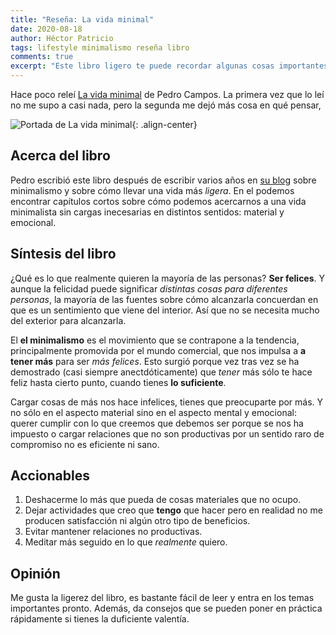 ```yaml
---
title: "Reseña: La vida minimal"
date: 2020-08-18
author: Héctor Patricio
tags: lifestyle minimalismo reseña libro
comments: true
excerpt: "Este libro ligero te puede recordar algunas cosas importantes de la vida y te da algunos consejos prácticos sobre cómo lograrlo."
---
```


Hace poco releí [La vida minimal](https://www.amazon.com.mx/vida-minimal-Pedro-Campos/dp/6073167326) de Pedro Campos. La primera vez que lo leí no me supo a casi nada, pero la segunda me dejó más cosa en qué pensar,

![Portada de La vida minimal](https://lavidaminimal.files.wordpress.com/2019/11/libro-la-vida-minimal-pedro-campos.jpg?w=2240&h=1260&crop=1){: .align-center}


## Acerca del libro

Pedro escribió este libro después de escribir varios años en [su blog](https://lavidaminimal.com/) sobre minimalismo y sobre cómo llevar una vida más _ligera_. En el podemos encontrar capítulos cortos sobre cómo podemos acercarnos a una vida minimalista sin cargas inecesarias en distintos sentidos: material y emocional.

## Síntesis del libro

¿Qué es lo que realmente quieren la mayoría de las personas? **Ser felices**. Y aunque la felicidad puede significar _distintas cosas para diferentes personas_, la mayoría de las fuentes sobre cómo alcanzarla concuerdan en que es un sentimiento que viene del interior. Así que no se necesita mucho del exterior para alcanzarla.

El **el minimalismo** es el movimiento que se contrapone a la tendencia, principalmente promovida por el mundo comercial, que nos impulsa a **a tener más** para ser _más felices_. Esto surgió porque vez tras vez se ha demostrado (casi siempre anectdóticamente) que _tener_ más sólo te hace feliz hasta cierto punto, cuando tienes **lo suficiente**.

Cargar cosas de más nos hace infelices, tienes que preocuparte por más. Y no sólo en el aspecto material sino en el aspecto mental y emocional: querer cumplir con lo que creemos que debemos ser porque se nos ha impuesto o cargar relaciones que no son productivas por un sentido raro de compromiso no es eficiente ni sano.


## Accionables

1. Deshacerme lo más que pueda de cosas materiales que no ocupo.
2. Dejar actividades que creo que **tengo** que hacer pero en realidad no me producen satisfacción ni algún otro tipo de beneficios.
3. Evitar mantener relaciones no productivas.
4. Meditar más seguido en lo que _realmente_ quiero.

## Opinión

Me gusta la ligerez del libro, es bastante fácil de leer y entra en los temas importantes pronto. Además, da consejos que se pueden poner en práctica rápidamente si tienes la duficiente valentía.